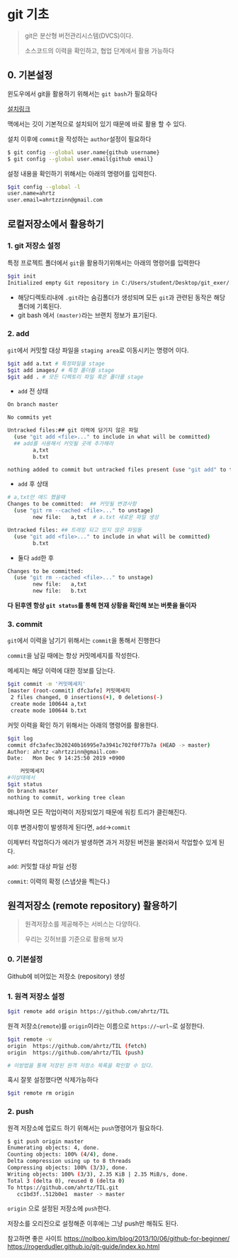 # git 기초

> git은 분산형 버전관리시스템(DVCS)이다.
>
> 소스코드의 이력을 확인하고, 협업 단계에서 활용 가능하다

## 0. 기본설정

윈도우에서 git을 활용하기 위해서는 `git bash`가 필요하다

[설치링크](https://gitforwindows.org/)

맥에서는 깃이 기본적으로 설치되어 있기 때문에 바로 활용 할 수 있다.

설치 이후에 `commit`을 작성하는 `author`설정이 필요하다 

```bash
$ git config --global user.name{github username}
$ git config --global user.email{github email}

```

설정 내용을 확인하기 위해서는 아래의 명령어를 입력한다. 

```bash
$git config --global -l
user.name=ahrtz
user.email=ahrtzzinn@gmail.com

```

## 로컬저장소에서 활용하기

### 1. git 저장소 설정

특정 프로젝트 폴더에서 `git`을 활용하기위해서는 아래의 명령어를 입력한다

```bash
$git init
Initialized empty Git repository in C:/Users/student/Desktop/git_exer/.git/

```

* 해당디렉토리내에 `.git`라는 숨김폴더가 생성되며 모든 `git`과 관련된 동작은 해당폴더에 기록된다.
* git bash 에서 `(master)`라는 브랜치 정보가 표기된다.

### 2. add

`git`에서 커밋할 대상 파일을 `staging area`로 이동시키는 명령어 이다. 

```bash
$git add a.txt # 특정파일을 stage
$git add images/ # 특정 폴더를 stage
$git add . # 모든 디렉토리 파일 혹은 폴더를 stage
```

* `add` 전 상태

```bash
On branch master

No commits yet

Untracked files:## git 이력에 담기지 않은 파일
  (use "git add <file>..." to include in what will be committed) 
  ## add를 사용해서 커밋될 곳에 추가해라 
        a,txt
        b.txt

nothing added to commit but untracked files present (use "git add" to track)

```



* `add` 후 상태 

```bash
# a,txt만 애드 했을때
Changes to be committed:  ## 커밋될 변경사항 
  (use "git rm --cached <file>..." to unstage)
        new file:   a,txt  # a.txt 새로운 파일 생성

Untracked files: ## 트래킹 되고 있지 않은 파일들
  (use "git add <file>..." to include in what will be committed)
        b.txt

```



* 둘다 `add`한 후

```bash
Changes to be committed:
  (use "git rm --cached <file>..." to unstage)
        new file:   a,txt
        new file:   b.txt


```

**다 된후엔 항상 `git status`를 통해 현재 상황을 확인해 보는 버릇을 들이자**

### 3. commit

`git`에서 이력을 남기기 위해서는 `commit`을 통해서 진행한다

`commit`을 남길 때에는 항상 커밋메세지를 작성한다. 

메세지는 해당 이력에 대한 정보를 담는다.

```bash
$git commit -m '커밋메세지'
[master (root-commit) dfc3afe] 커밋메세지
 2 files changed, 0 insertions(+), 0 deletions(-)
 create mode 100644 a,txt
 create mode 100644 b.txt


```

커밋 이력을 확인 하기 위해서는 아래의 명령어를 활용한다.

```bash
$git log
commit dfc3afec3b20240b16995e7a3941c702f0f77b7a (HEAD -> master)
Author: ahrtz <ahrtzzinn@gmail.com>
Date:   Mon Dec 9 14:25:50 2019 +0900

    커밋메세지
#이상태에서 
$git status
On branch master
nothing to commit, working tree clean

```

왜냐하면 모든 작업이력이 저장되었기 때문에 워킹 트리가 클린해진다. 

이후 변경사항이 발생하게 된다면, `add`->`commit`

이제부터 작업하다가 에러가 발생하면 과거 저장된 버전을 불러와서 작업할수 있게 된다. 

`add`: 커밋할 대상 파일 선정

`commit`: 이력의 확정 (스냅샷을 찍는다.)



## 원격저장소 (remote repository) 활용하기

> 원격저장소를 제공해주는 서비스는 다양하다. 
>
> 우리는 깃허브를 기준으로 활용해 보자 

### 0. 기본설정

Github에 비어있는 저장소 (repository) 생성

### 1. 원격 저장소 설정

```bash
$git remote add origin https://github.com/ahrtz/TIL
```

원격 저장소(`remote`)를 `origin`이라는 이름으로 `https://~url~`로 설정한다.

```bash
$git remote -v
origin  https://github.com/ahrtz/TIL (fetch)
origin  https://github.com/ahrtz/TIL (push)

# 이방법을 통해 저장된 원격 저장소 목록을 확인할 수 있다.
```



혹시 잘못 설정했다면 삭제가능하다

```bash
$git remote rm origin
```

### 2. push

원격 저장소에 업로드 하기 위해서는 `push`명령어가 필요하다.

```bash
$ git push origin master
Enumerating objects: 4, done.
Counting objects: 100% (4/4), done.
Delta compression using up to 8 threads
Compressing objects: 100% (3/3), done.
Writing objects: 100% (3/3), 2.35 KiB | 2.35 MiB/s, done.
Total 3 (delta 0), reused 0 (delta 0)
To https://github.com/ahrtz/TIL.git
   cc1bd3f..512b0e1  master -> master

```

`origin` 으로 설정된 저장소에 `push`한다.

저장소를 오리진으로 설정해준 이후에는 그냥 push만 해줘도 된다.

참고하면 좋은 사이트
https://nolboo.kim/blog/2013/10/06/github-for-beginner/
https://rogerdudler.github.io/git-guide/index.ko.html
